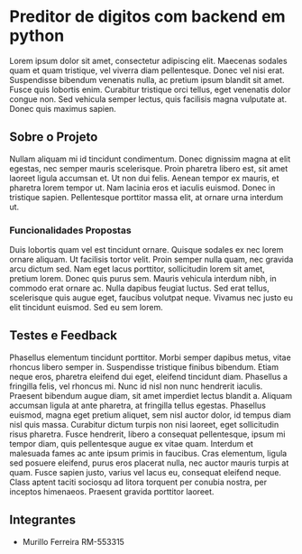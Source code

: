 # Preditor de digitos com backend em python

Lorem ipsum dolor sit amet, consectetur adipiscing elit. Maecenas sodales quam et quam tristique, vel viverra diam pellentesque. Donec vel nisi erat. Suspendisse bibendum venenatis nulla, ac pretium ipsum blandit sit amet. Fusce quis lobortis enim. Curabitur tristique orci tellus, eget venenatis dolor congue non. Sed vehicula semper lectus, quis facilisis magna vulputate at. Donec quis maximus sapien.

## Sobre o Projeto

Nullam aliquam mi id tincidunt condimentum. Donec dignissim magna at elit egestas, nec semper mauris scelerisque. Proin pharetra libero est, sit amet laoreet ligula accumsan et. Ut non dui felis. Aenean tempor ex mauris, et pharetra lorem tempor ut. Nam lacinia eros et iaculis euismod. Donec in tristique sapien. Pellentesque porttitor massa elit, at ornare urna interdum ut.


### Funcionalidades Propostas

Duis lobortis quam vel est tincidunt ornare. Quisque sodales ex nec lorem ornare aliquam. Ut facilisis tortor velit. Proin semper nulla quam, nec gravida arcu dictum sed. Nam eget lacus porttitor, sollicitudin lorem sit amet, pretium lorem. Donec quis purus sem. Mauris vehicula interdum nibh, in commodo erat ornare ac. Nulla dapibus feugiat luctus. Sed erat tellus, scelerisque quis augue eget, faucibus volutpat neque. Vivamus nec justo eu elit tincidunt euismod. Sed eu sem lorem.

## Testes e Feedback

Phasellus elementum tincidunt porttitor. Morbi semper dapibus metus, vitae rhoncus libero semper in. Suspendisse tristique finibus bibendum. Etiam neque eros, pharetra eleifend dui eget, eleifend tincidunt diam. Phasellus a fringilla felis, vel rhoncus mi. Nunc id nisl non nunc hendrerit iaculis. Praesent bibendum augue diam, sit amet imperdiet lectus blandit a. Aliquam accumsan ligula at ante pharetra, at fringilla tellus egestas. Phasellus euismod, magna eget pretium aliquet, sem nisl auctor dolor, id tempus diam nisl quis massa. Curabitur dictum turpis non nisi laoreet, eget sollicitudin risus pharetra. Fusce hendrerit, libero a consequat pellentesque, ipsum mi tempor diam, quis pellentesque augue ex vitae quam. Interdum et malesuada fames ac ante ipsum primis in faucibus. Cras elementum, ligula sed posuere eleifend, purus eros placerat nulla, nec auctor mauris turpis at quam. Fusce sapien justo, varius vel lacus eu, consequat eleifend neque. Class aptent taciti sociosqu ad litora torquent per conubia nostra, per inceptos himenaeos. Praesent gravida porttitor laoreet.

## Integrantes
- Murillo Ferreira RM-553315


